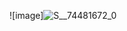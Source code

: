 ![image]![S__74481672_0](https://github.com/user-attachments/assets/d6761834-bd14-4009-b26a-cf5123bdff79)
